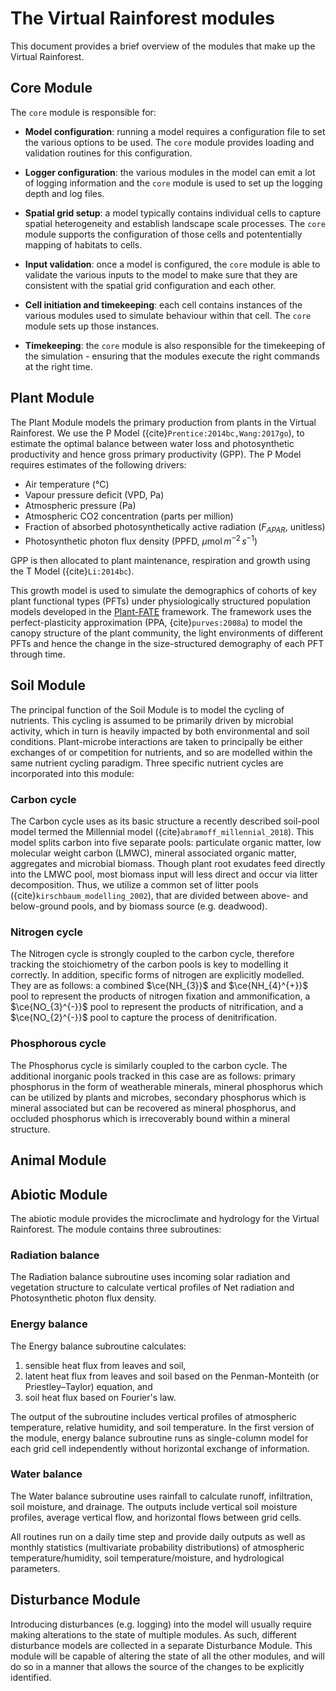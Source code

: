 # The Virtual Rainforest modules

This document provides a brief overview of the modules that make up the Virtual
Rainforest.

## Core Module

The `core` module is responsible for:

* **Model configuration**: running a model requires a configuration file to set the
  various options to be used. The `core` module provides loading and validation routines
  for this configuration.

* **Logger configuration**: the various modules in the model can emit a lot of logging
  information and the `core` module is used to set up the logging depth and log files.

* **Spatial grid setup**: a model typically contains individual cells to capture spatial
  heterogeneity and establish landscape scale processes. The `core` module supports the
  configuration of those cells and potententially mapping of habitats to cells.

* **Input validation**: once a model is configured, the `core` module is able to
  validate the various inputs to the model to make sure that they are consistent with
  the spatial grid configuration and each other.

* **Cell initiation and timekeeping**: each cell contains instances of the various
  modules used to simulate behaviour within that cell. The `core` module sets up those
  instances.

* **Timekeeping**: the `core` module is also responsible for the timekeeping of the
  simulation - ensuring that the modules execute the right commands at the right time.

## Plant Module

The Plant Module models the primary production from plants in the Virtual Rainforest. We
use the P Model ({cite}`Prentice:2014bc,Wang:2017go`), to estimate the optimal balance
between water loss and photosynthetic productivity and hence gross primary productivity
(GPP). The P Model requires estimates of the following drivers:

- Air temperature (°C)
- Vapour pressure deficit (VPD, Pa)
- Atmospheric pressure (Pa)
- Atmospheric CO2 concentration (parts per million)
- Fraction of absorbed photosynthetically active radiation ($F_{APAR}$, unitless)
- Photosynthetic photon flux density (PPFD, $\mu \text{mol}\, m^{-2}\, s^{-1}$)

GPP is then allocated to plant maintenance, respiration and growth using the T Model
({cite}`Li:2014bc`).

This growth model is used to simulate the demographics of cohorts of key plant
functional types (PFTs) under physiologically structured population models developed in
the [Plant-FATE](https://jaideep777.github.io/libpspm/) framework. The framework uses
the perfect-plasticity approximation (PPA, {cite}`purves:2008a`) to model the canopy
structure of the plant community, the light environments of different PFTs and hence the
change in the size-structured demography of each PFT through time.

## Soil Module

The principal function of the Soil Module is to model the cycling of nutrients. This
cycling is assumed to be primarily driven by microbial activity, which in turn is
heavily impacted by both environmental and soil conditions. Plant-microbe interactions
are taken to principally be either exchanges of or competition for nutrients, and so are
modelled within the same nutrient cycling paradigm. Three specific nutrient cycles are
incorporated into this module:

### Carbon cycle

The Carbon cycle uses as its basic structure a recently described soil-pool model termed
the Millennial model ({cite}`abramoff_millennial_2018`). This model splits carbon into
five separate pools: particulate organic matter, low molecular weight carbon (LMWC),
mineral associated organic matter, aggregates and microbial biomass. Though plant root
exudates feed directly into the LMWC pool, most biomass input will less direct and occur
via litter decomposition. Thus, we utilize a common set of litter pools
({cite}`kirschbaum_modelling_2002`), that are divided between above- and below-ground
pools, and by biomass source (e.g. deadwood).

### Nitrogen cycle

The Nitrogen cycle is strongly coupled to the carbon cycle, therefore tracking the
stoichiometry of the carbon pools is key to modelling it correctly. In addition,
specific forms of nitrogen are explicitly modelled. They are as follows: a combined
$\ce{NH_{3}}$ and $\ce{NH_{4}^{+}}$ pool to represent the products of nitrogen fixation
and ammonification, a $\ce{NO_{3}^{-}}$ pool to represent the products of nitrification,
and a $\ce{NO_{2}^{-}}$ pool to capture the process of denitrification.

### Phosphorous cycle

The Phosphorus cycle is similarly coupled to the carbon cycle. The additional inorganic
pools tracked in this case are as follows: primary phosphorus in the form of weatherable
minerals, mineral phosphorus which can be utilized by plants and microbes, secondary
phosphorus which is mineral associated but can be recovered as mineral phosphorus, and
occluded phosphorus which is irrecoverably bound within a mineral structure.

## Animal Module

## Abiotic Module

The abiotic module provides the microclimate and hydrology for the Virtual Rainforest.
The module contains three subroutines:

### Radiation balance

The Radiation balance subroutine uses incoming solar radiation and vegetation structure
to calculate vertical profiles of Net radiation and Photosynthetic photon flux density.

### Energy balance

The Energy balance subroutine calculates:

1. sensible heat flux from leaves and soil,
2. latent heat flux from leaves and soil based on the Penman-Monteith (or
   Priestley–Taylor) equation, and
3. soil heat flux based on Fourier's law.

The output of the subroutine includes vertical profiles of atmospheric temperature,
relative humidity, and soil temperature. In the first version of the module, energy
balance subroutine runs as single-column model for each grid cell independently without
horizontal exchange of information.

### Water balance

The Water balance subroutine uses rainfall to calculate runoff, infiltration, soil
moisture, and drainage. The outputs include vertical soil moisture profiles, average
vertical flow, and horizontal flows between grid cells.

All routines run on a daily time step and provide daily outputs as well as monthly
statistics (multivariate probability distributions) of atmospheric temperature/humidity,
soil temperature/moisture, and hydrological parameters.

## Disturbance Module

Introducing disturbances (e.g. logging) into the model will usually require making
alterations to the state of multiple modules. As such, different disturbance models are
collected in a separate Disturbance Module. This module will be capable of altering the
state of all the other modules, and will do so in a manner that allows the source of the
changes to be explicitly identified.
